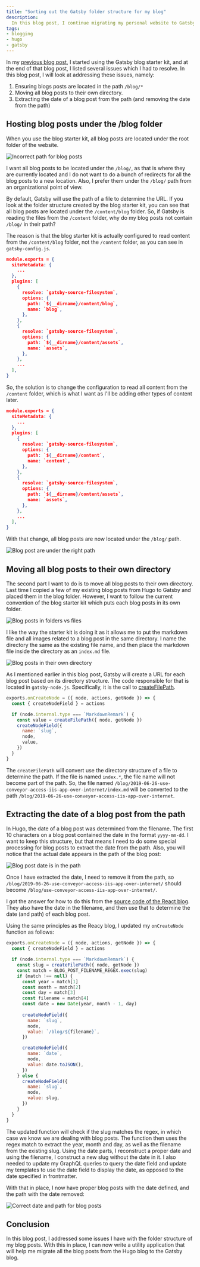 ```yaml
---
title: "Sorting out the Gatsby folder structure for my blog"
description:
  In this blog post, I continue migrating my personal website to Gatsby. Specifically, I am looking at how to sort out the folder structure for my blog posts.
tags:
- blogging
- hugo
- gatsby
---
```


In my [previous blog post](/blog/getting-started-gatsby-blog-starter-kit/), I started using the Gatsby blog starter kit, and at the end of that blog post, I listed several issues which I had to resolve. In this blog post, I will look at addressing these issues, namely:

1. Ensuring blogs posts are located in the path `/blog/*`
1. Moving all blog posts to their own directory.
1. Extracting the date of a blog post from the path (and removing the date from the path)

## Hosting blog posts under the /blog folder

When you use the blog starter kit, all blog posts are located under the root folder of the website.

![Incorrect path for blog posts](/images/blog/2019-07-08-sorting-out-gatsby-folder-structure/blog-path-incorrect.png)

I want all blog posts to be located under the `/blog/`, as that is where they are currently located and I do not want to do a bunch of redirects for all the blog posts to a new location. Also, I prefer them under the `/blog/` path from an organizational point of view.

By default, Gatsby will use the path of a file to determine the URL. If you look at the folder structure created by the blog starter kit, you can see that all blog posts are located under the `/content/blog` folder. So, if Gatsby is reading the files from the `/content` folder, why do my blog posts not contain `/blog/` in their path?

The reason is that the blog starter kit is actually configured to read content from the `/content/blog` folder, not the `/content` folder, as you can see in `gatsby-config.js`.

```json
module.exports = {
  siteMetadata: {
    ...
  },
  plugins: [
    {
      resolve: `gatsby-source-filesystem`,
      options: {
        path: `${__dirname}/content/blog`,
        name: `blog`,
      },
    },
    {
      resolve: `gatsby-source-filesystem`,
      options: {
        path: `${__dirname}/content/assets`,
        name: `assets`,
      },
    },
    ...
  ],
}
```

So, the solution is to change the configuration to read all content from the `/content` folder, which is what I want as I'll be adding other types of content later.

```json
module.exports = {
  siteMetadata: {
    ...
  },
  plugins: [
    {
      resolve: `gatsby-source-filesystem`,
      options: {
        path: `${__dirname}/content`,
        name: `content`,
      },
    },
    {
      resolve: `gatsby-source-filesystem`,
      options: {
        path: `${__dirname}/content/assets`,
        name: `assets`,
      },
    },
    ...
  ],
}
```

With that change, all blog posts are now located under the `/blog/` path.

![Blog post are under the right path](/images/blog/2019-07-08-sorting-out-gatsby-folder-structure/blog-path-correct.png)

## Moving all blog posts to their own directory

The second part I want to do is to move all blog posts to their own directory. Last time I copied a few of my existing blog posts from Hugo to Gatsby and placed them in the blog folder. However, I want to follow the current convention of the blog starter kit which puts each blog posts in its own folder.

![Blog posts in folders vs files](/images/blog/2019-07-08-sorting-out-gatsby-folder-structure/blog-posts-folder-vs-file.png)

I like the way the starter kit is doing it as it allows me to put the markdown file and all images related to a blog post in the same directory. I name the directory the same as the existing file name, and then place the markdown file inside the directory as an `index.md` file.

![Blog posts in their own directory](/images/blog/2019-07-08-sorting-out-gatsby-folder-structure/blog-posts-in-own-folder.png)

As I mentioned earlier in this blog post, Gatsby will create a URL for each blog post based on its directory structure. The code responsible for that is located in `gatsby-node.js`. Specifically, it is the call to [createFilePath](https://www.gatsbyjs.org/packages/gatsby-source-filesystem/#createfilepath).

```js
exports.onCreateNode = ({ node, actions, getNode }) => {
  const { createNodeField } = actions

  if (node.internal.type === `MarkdownRemark`) {
    const value = createFilePath({ node, getNode })
    createNodeField({
      name: `slug`,
      node,
      value,
    })
  }
}
```

The `createFilePath` will convert use the directory structure of a file to determine the path. If the file is named `index.*`, the file name will not become part of the path. So, the file named `/blog/2019-06-26-use-conveyor-access-iis-app-over-internet/index.md` will be converted to the path `/blog/2019-06-26-use-conveyor-access-iis-app-over-internet`.

## Extracting the date of a blog post from the path

In Hugo, the date of a blog post was determined from the filename. The first 10 characters on a blog post contained the date in the format `yyyy-mm-dd`. I want to keep this structure, but that means I need to do some special processing for blog posts to extract the date from the path. Also, you will notice that the actual date appears in the path of the blog post:

![Blog post date is in the path](/images/blog/2019-07-08-sorting-out-gatsby-folder-structure/date-in-path.png)

Once I have extracted the date, I need to remove it from the path, so `/blog/2019-06-26-use-conveyor-access-iis-app-over-internet/` should become `/blog/use-conveyor-access-iis-app-over-internet/`.

I got the answer for how to do this from the [source code of the React blog](https://github.com/reactjs/reactjs.org). They also have the date in the filename, and then use that to determine the date (and path) of each blog post.

Using the same principles as the Reacy blog, I updated my `onCreateNode` function as follows:

```js
exports.onCreateNode = ({ node, actions, getNode }) => {
  const { createNodeField } = actions

  if (node.internal.type === `MarkdownRemark`) {
    const slug = createFilePath({ node, getNode })
    const match = BLOG_POST_FILENAME_REGEX.exec(slug)
    if (match !== null) {
      const year = match[1]
      const month = match[2]
      const day = match[3]
      const filename = match[4]
      const date = new Date(year, month - 1, day)
      
      createNodeField({
        name: `slug`,
        node,
        value: `/blog/${filename}`,
      })

      createNodeField({
        name: `date`,
        node,
        value: date.toJSON(),
      })
    } else {
      createNodeField({
        name: `slug`,
        node,
        value: slug,
      })
    }
  }
}
```

The updated function will check if the slug matches the regex, in which case we know we are dealing with blog posts. The function then uses the regex match to extract the year, month and day, as well as the filename from the existing slug. Using the date parts, I reconstruct a proper date and using the filename, I construct a new slug without the date in it. I also needed to update my GraphQL queries to query the date field and update my templates to use the date field to display the date, as opposed to the date specified in frontmatter.

With that in place, I now have proper blog posts with the date defined, and the path with the date removed:

![Correct date and path for blog posts](/images/blog/2019-07-08-sorting-out-gatsby-folder-structure/correct-blog-post-date.png)

## Conclusion

In this blog post, I addressed some issues I have with the folder structure of my blog posts. With this in place, I can now write a utility application that will help me migrate all the blog posts from the Hugo blog to the Gatsby blog.